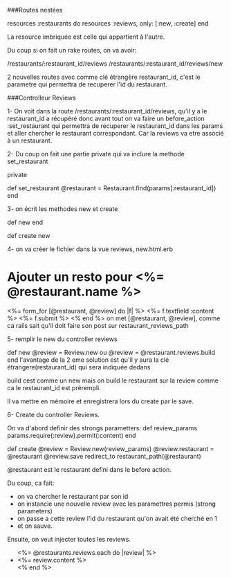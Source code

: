 ###Routes nestées

resources :restaurants do
  resources :reviews, only: [:new, :create]
end

La resource imbriquée est celle qui appartient à l'autre.

Du coup si on fait un rake routes, on va avoir:

/restaurants/:restaurant_id/reviews
/restaurants/:restaurant_id/reviews/new

2 nouvelles routes avec comme clé étrangère restaurant_id, c'est le parametre qui permettra de recuperer l'id du restaurant.

###Controlleur Reviews

1- On voit dans la route /restaurants/:restaurant_id/reviews, qu'il y a le restaurant_id a récupéré
donc avant tout on va faire un before_action :set_restaurant
qui permettra de recuperer le restaurant_id dans les params et aller chercher le restaurant correspondant.
Car la reviews va etre associé à un restaurant.

2- Du coup on fait une partie private qui va inclure la methode set_restaurant

private

def set_restaurant
  @restaurant = Restaurant.find(params[:restaurant_id])
end

3- on écrit les methodes new et create

def new
end

def create
new

4- on va créer le fichier dans la vue reviews, new.html.erb
  <h1> Ajouter un resto pour <%= @restaurant.name %> </h1>
  
  <%= form_for [@restaurant, @review] do |f| %>
    <%= f.textfield :content %>
    <%= f.submit %>
  <% end %>
  on met [@restaurant, @review], comme ca rails sait qu'il doit faire son post sur restaurant_reviews_path
  
5- remplir le new du controller reviews

def new
  @review = Review.new ou @review = @restaurant.reviews.build
end
l'avantage de la 2 eme solution est qu'il y aura la clé étrangere(restaurant_id) qui sera indiquée dedans
  
build cest comme un new mais on build le restaurant sur la review comme ca le restaurant_id est prérempli.
  
Il va mettre en mémoire et enregistrera lors du create par le save.

6- Create du controller Reviews.

On va d'abord definir des strongs parametters:
def review_params
  params.require(:review).permit(:content)
end

def create
  @review = Review.new(review_params)
  @review.restaurant = @restaurant
  @review.save
  redirect_to restaurant_path(@restaurant)
  
  @restaurant est le restaurant defini dans le before action.
  
  Du coup, ca fait:
  - on va chercher le restaurant par son id
  - on instancie une nouvelle review avec les paramettres permis (strong parameters)
  - on passe a cette review l'id du restaurant qu'on avait été cherché en 1
  - et on sauve.

Ensuite, on veut injecter toutes les reviews.

<ul>
  <%= @restaurants.reviews.each do |review| %>
    <li><%= review.content %></li>
  <% end %>
</ul>



  
  
  
  





